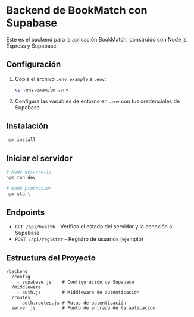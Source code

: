 # Backend de BookMatch con Supabase

Este es el backend para la aplicación BookMatch, construido con Node.js, Express y Supabase.

## Configuración

1. Copia el archivo `.env.example` a `.env`:
   ```bash
   cp .env.example .env
   ```

2. Configura las variables de entorno en `.env` con tus credenciales de Supabase.

## Instalación

```bash
npm install
```

## Iniciar el servidor

```bash
# Modo desarrollo
npm run dev

# Modo producción
npm start
```

## Endpoints

- `GET /api/health` - Verifica el estado del servidor y la conexión a Supabase
- `POST /api/register` - Registro de usuarios (ejemplo)

## Estructura del Proyecto

```
/backend
  /config
    - supabase.js    # Configuración de Supabase
  /middleware
    - auth.js        # Middleware de autenticación
  /routes
    - auth.routes.js # Rutas de autenticación
  server.js          # Punto de entrada de la aplicación
```
